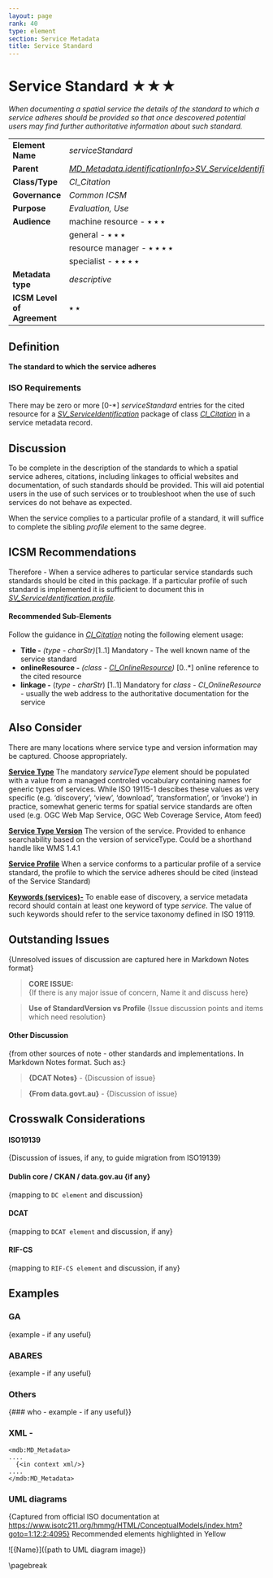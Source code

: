 ```yaml
---
layout: page
rank: 40
type: element
section: Service Metadata
title: Service Standard
---
```

# Service Standard  ★★★ 

*When documenting a spatial service the details of the standard to which a service adheres should be provided so that once descovered potential users may find further authoritative information about such standard.*

|  |  |
| --- | --- |
| **Element Name** | *serviceStandard* |
| **Parent** |  *[MD_Metadata.identificationInfo>SV_ServiceIdentification](./ServiceIdentification)* |
| **Class/Type** | *CI_Citation* |
| **Governance** |  *Common ICSM* |
| **Purpose** | *Evaluation, Use* |
| **Audience** | machine resource - ⭑ ⭑ ⭑ |
|  | general - ⭑ ⭑ ⭑ |
|  | resource manager - ⭑ ⭑ ⭑ ⭑ |
|  | specialist - ⭑ ⭑ ⭑ ⭑ |
| **Metadata type** | *descriptive* |
| **ICSM Level of Agreement** | ⭑ ⭑ |

## Definition  
**The standard to which the service adheres**

### ISO Requirements

There may be zero or more [0-\*] *serviceStandard* entries for the cited resource for a  *[SV_ServiceIdentification](./ServiceIdentification)* package of class *[CI_Citation](./class-CI_Citation)* in a service metadata record.

## Discussion  
To be complete in the description of the standards to which a spatial service adheres, citations, including linkages to official websites and documentation, of such standards should be provided. This will aid potential users in the use of such services or to troubleshoot when the use of such services do not behave as expected.

When the service complies to a particular profile of a standard, it will suffice to complete the sibling *profile* element to the same degree.


## ICSM Recommendations 

Therefore - When a service adheres to particular service standards such standards should be cited in this package. If a particular profile of such standard is implemented it is sufficient to document this in *[SV_ServiceIdentification.profile](./profile).* 

#### Recommended Sub-Elements 
Follow the guidance in *[CI_Citation](./class-CI_Citation)* noting the following element usage:

- **Title -** *(type - charStr)*[1..1] Mandatory -  The well known name of the service standard
- **onlineResource -**  *(class -  [CI_OnlineResource](./class-CI_OnlineResource))* [0..\*] online reference to the cited resource
- **linkage -** (*type - charStr*) [1..1] Mandatory for *class - CI_OnlineResource* - usually the web address to the authoritative documentation for the service

## Also Consider
There are many locations where service type and version information may be captured. Choose appropriately.

**[Service Type](./ServiceType)** The mandatory *serviceType* element should be populated with a value from a managed controled vocabulary containing names for generic types of services. While ISO 19115-1 descibes these values as very specific (e.g. ‘discovery’, ‘view’, ‘download’, ‘transformation’, or ‘invoke') in practice, somewhat generic terms for spatial service standards are often used (e.g. OGC Web Map Service, OGC Web Coverage Service, Atom feed)

**[Service Type Version](./ServiceTypeVersion)** The version of the service.  Provided to enhance searchability based on the version of serviceType. Could be a shorthand handle like WMS 1.4.1

**[Service Profile](./ServiceProfile)**  When a service conforms to a particular profile of a service standard, the profile to which the service adheres should be cited (instead of the Service Standard)

**[Keywords (services)-](./Keywords)**  To enable ease of discovery, a service metadata record should contain at least one keyword of type *service*. The value of such keywords should refer to the service taxonomy defined in ISO 19119.

## Outstanding Issues
{Unresolved issues of discussion are captured here in Markdown Notes format}

> **CORE ISSUE:**  
{If there is any major issue of concern, Name it and discuss here}

> **Use of StandardVersion vs Profile**
{Issue discussion points and items which need resolution}


#### Other Discussion 
{from other sources of note - other standards and implementations. In Markdown Notes format. Such as:}

> **{DCAT Notes}** -
{Discussion of issue}

> **{From data.govt.au}** -
{Discussion of issue}

## Crosswalk Considerations 

#### ISO19139 
{Discussion of issues, if any, to guide migration from ISO19139}

#### Dublin core / CKAN / data.gov.au {if any}
{mapping to `DC element` and discussion}

#### DCAT 
{mapping to `DCAT element` and discussion, if any}

#### RIF-CS
{mapping to `RIF-CS element` and discussion, if any}

## Examples

### GA
{example - if any useful}

### ABARES
{example - if any useful}

### Others
{### who - example - if any useful}}

### XML -

```
<mdb:MD_Metadata>
....
  {<in context xml/>}
....
</mdb:MD_Metadata>
```

### UML diagrams
{Captured from official ISO documentation at https://www.isotc211.org/hmmg/HTML/ConceptualModels/index.htm?goto=1:12:2:4095}
Recommended elements highlighted in Yellow

![{Name}]({path to UML diagram image})

\pagebreak

